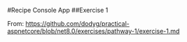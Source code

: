 #Recipe Console App
##Exercise 1

From: https://github.com/dodyg/practical-aspnetcore/blob/net8.0/exercises/pathway-1/exercise-1.md

